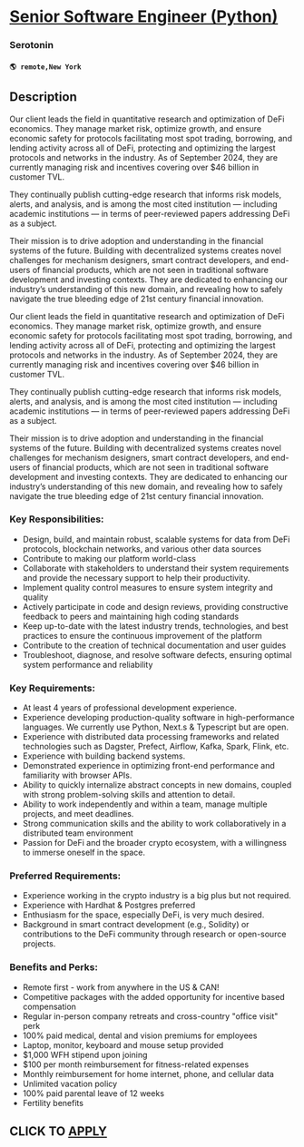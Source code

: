 # [Senior Software Engineer (Python)](https://www.remotewlb.com/apply/senior-software-engineer-python-133240)  
### Serotonin  
#### `🌎 remote,New York`  

## Description

Our client leads the field in quantitative research and optimization of DeFi economics. They manage market risk, optimize growth, and ensure economic safety for protocols facilitating most spot trading, borrowing, and lending activity across all of DeFi, protecting and optimizing the largest protocols and networks in the industry. As of September 2024, they are currently managing risk and incentives covering over $46 billion in customer TVL.

  

They continually publish cutting-edge research that informs risk models, alerts, and analysis, and is among the most cited institution — including academic institutions — in terms of peer-reviewed papers addressing DeFi as a subject.

  

Their mission is to drive adoption and understanding in the financial systems of the future. Building with decentralized systems creates novel challenges for mechanism designers, smart contract developers, and end-users of financial products, which are not seen in traditional software development and investing contexts. They are dedicated to enhancing our industry’s understanding of this new domain, and revealing how to safely navigate the true bleeding edge of 21st century financial innovation.

  

Our client leads the field in quantitative research and optimization of DeFi economics. They manage market risk, optimize growth, and ensure economic safety for protocols facilitating most spot trading, borrowing, and lending activity across all of DeFi, protecting and optimizing the largest protocols and networks in the industry. As of September 2024, they are currently managing risk and incentives covering over $46 billion in customer TVL.

  

They continually publish cutting-edge research that informs risk models, alerts, and analysis, and is among the most cited institution — including academic institutions — in terms of peer-reviewed papers addressing DeFi as a subject.

  

Their mission is to drive adoption and understanding in the financial systems of the future. Building with decentralized systems creates novel challenges for mechanism designers, smart contract developers, and end-users of financial products, which are not seen in traditional software development and investing contexts. They are dedicated to enhancing our industry’s understanding of this new domain, and revealing how to safely navigate the true bleeding edge of 21st century financial innovation.

  

### Key Responsibilities:

* Design, build, and maintain robust, scalable systems for data from DeFi protocols, blockchain networks, and various other data sources
* Contribute to making our platform world-class
* Collaborate with stakeholders to understand their system requirements and provide the necessary support to help their productivity.
* Implement quality control measures to ensure system integrity and quality
* Actively participate in code and design reviews, providing constructive feedback to peers and maintaining high coding standards
* Keep up-to-date with the latest industry trends, technologies, and best practices to ensure the continuous improvement of the platform
* Contribute to the creation of technical documentation and user guides
* Troubleshoot, diagnose, and resolve software defects, ensuring optimal system performance and reliability

  

### Key Requirements:

* At least 4 years of professional development experience. 
* Experience developing production-quality software in high-performance languages. We currently use Python, Next.s & Typescript but are open.
* Experience with distributed data processing frameworks and related technologies such as Dagster, Prefect, Airflow, Kafka, Spark, Flink, etc.
* Experience with building backend systems.
* Demonstrated experience in optimizing front-end performance and familiarity with browser APIs.
* Ability to quickly internalize abstract concepts in new domains, coupled with strong problem-solving skills and attention to detail.
* Ability to work independently and within a team, manage multiple projects, and meet deadlines.
* Strong communication skills and the ability to work collaboratively in a distributed team environment
* Passion for DeFi and the broader crypto ecosystem, with a willingness to immerse oneself in the space.

  

### Preferred Requirements:

* Experience working in the crypto industry is a big plus but not required.
* Experience with Hardhat & Postgres preferred
* Enthusiasm for the space, especially DeFi, is very much desired.
* Background in smart contract development (e.g., Solidity) or contributions to the DeFi community through research or open-source projects.

  

### Benefits and Perks:

* Remote first - work from anywhere in the US & CAN!
* Competitive packages with the added opportunity for incentive based compensation
* Regular in-person company retreats and cross-country "office visit" perk
* 100% paid medical, dental and vision premiums for employees
* Laptop, monitor, keyboard and mouse setup provided
* $1,000 WFH stipend upon joining
* $100 per month reimbursement for fitness-related expenses
* Monthly reimbursement for home internet, phone, and cellular data
* Unlimited vacation policy
* 100% paid parental leave of 12 weeks
* Fertility benefits

  

  
## CLICK TO [APPLY](https://www.remotewlb.com/apply/senior-software-engineer-python-133240)

